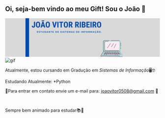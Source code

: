 ## Oi, seja-bem vindo ao meu Gift! Sou o João 👋


![banner](https://github.com/jvsribeiro/jvsribeiro/blob/main/GIFT%20(2).png)![gif](https://www.gamerview.com.br/wp-content/uploads/2019/12/mario-gif.gif)

Atualmente, estou cursando em Gradução em *Sistemas de Informação*🖥🤓

Estudando Atualmente:
*Python




📩Para entrar em contato envie um e-mail para: joaovitor0508@gmail.com 📩

<a href="https://www.linkedin.com/in/joao-vitor-ribeiro-2a40511b7"><img src="https://img.shields.io/badge/LinkedIn-0077B5?style=for-the-badge&logo=linkedin&logoColor=white" alt=""> </a>

Sempre bem animado para estudar📚🚀


